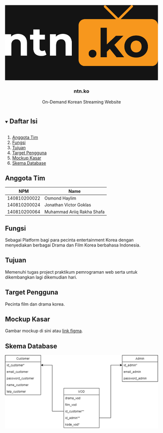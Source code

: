 <!-- Logo Proyek -->
<br />
<p align="center">
  <a href="https://github.com/github_username/repo_name">
    <img src="logo ntn.ko with bg.png" alt="Logo" size - "50%">
  </a>

  <h3 align="center">ntn.ko</h3>

  <p align="center">
    On-Demand Korean Streaming Website
  </p>
</p>

<!-- Daftar Isi -->
<details open="open">
  <summary><h2 style="display: inline-block">Daftar Isi</h2></summary>
  <ol>
    <li><a href="#anggota-tim">Anggota Tim</a></li>
    <li><a href="#fungsi">Fungsi</a></li>
    <li><a href="#tujuan">Tujuan</a></li>
    <li><a href="#target-pengguna">Target Pengguna</a></li>
    <li><a href="#mockup-kasar">Mockup Kasar</a></li>
    <li><a href="#skema-database">Skema Database</a></li>
  </ol>
</details>

<!-- Anggota Tim -->
## Anggota Tim
| NPM           | Name        |
| ------------- |-------------|
| 140810200022  | Osmond Haylim    |
| 140810200024  | Jonathan Victor Goklas    |
| 140810200064  | Muhammad Ariiq Rakha Shafa   |

<!-- Fungsi -->
## Fungsi

Sebagai Platform bagi para pecinta entertainment Korea dengan menyediakan berbagai Drama dan Film Korea berbahasa Indonesia.

<!-- Tujuan -->
## Tujuan

Memenuhi tugas project praktikum pemrograman web serta untuk dikembangkan lagi dikemudian hari.

<!-- Target Pengguna -->
## Target Pengguna

Pecinta film dan drama korea.

<!-- Mockup Kasar -->
## Mockup Kasar

Gambar mockup di sini atau [link figma](https://www.figma.com/file/i0qXfGOCSH8dwJtlADWlym/xXxOJRxXx-Mockup?node-id=0%3A1).

<!-- Skema Database -->
## Skema Database
<img src="schemadatabasebg.drawio.png" alt="Schema">
